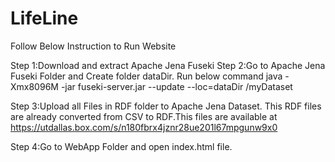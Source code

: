 # LifeLine
Follow Below Instruction to Run Website

Step 1:Download and extract Apache Jena Fuseki
Step 2:Go to Apache Jena Fuseki Folder and Create folder dataDir. Run below command
       java -Xmx8096M -jar fuseki-server.jar --update --loc=dataDir /myDataset

Step 3:Upload all Files in RDF folder to Apache Jena Dataset. This RDF files are already converted from CSV to RDF.This files are available at https://utdallas.box.com/s/n180fbrx4jznr28ue201l67mpgunw9x0

Step 4:Go to WebApp Folder and open index.html file.
